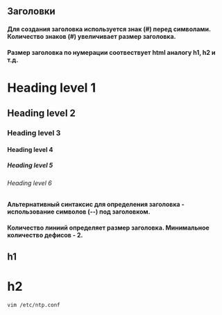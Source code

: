 ## Заголовки

#### Для создания заголовка используется знак (#) перед символами. Количество знаков (#) увеличивает размер заголовка.
#### Размер заголовка по нумерации соотвествует html аналогу h1, h2 и т.д.

# Heading level 1
## Heading level 2
### Heading level 3
#### Heading level 4
##### Heading level 5
###### Heading level 6

#### Альтернативный синтаксис для определения заголовка - использование символов (--) под заголовком.  
#### Количество линиий определяет размер заголовка. Минимальное количество дефисов - 2.

h1
--

h2
=













```
vim /etc/ntp.conf
```
